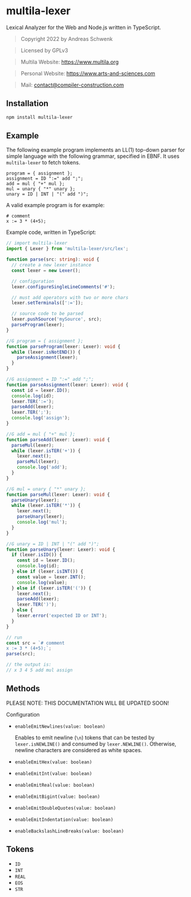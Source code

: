 # multila-lexer

Lexical Analyzer for the Web and Node.js written in TypeScript.

> Copyright 2022 by Andreas Schwenk

> Licensed by GPLv3

> Multila Website: https://www.multila.org

> Personal Website: https://www.arts-and-sciences.com

> Mail: contact@compiler-construction.com

## Installation

```bash
npm install multila-lexer
```

## Example

The following example program implements an LL(1) top-down parser for simple language with the following grammar, specified in EBNF.
It uses `multila-lexer` to fetch tokens.

```
program = { assignment };
assignment = ID ":=" add ";";
add = mul { "+" mul };
mul = unary { "*" unary };
unary = ID | INT | "(" add ")";
```

A valid example program is for example:

```
# comment
x := 3 * (4+5);
```

Example code, written in TypeScript:

```typescript
// import multila-lexer
import { Lexer } from 'multila-lexer/src/lex';

function parse(src: string): void {
  // create a new lexer instance
  const lexer = new Lexer();

  // configuration
  lexer.configureSingleLineComments('#');

  // must add operators with two or more chars
  lexer.setTerminals([':=']);

  // source code to be parsed
  lexer.pushSource('mySource', src);
  parseProgram(lexer);
}

//G program = { assignment };
function parseProgram(lexer: Lexer): void {
  while (lexer.isNotEND()) {
    parseAssignment(lexer);
  }
}

//G assignment = ID ":=" add ";";
function parseAssignment(lexer: Lexer): void {
  const id = lexer.ID();
  console.log(id);
  lexer.TER(':=');
  parseAdd(lexer);
  lexer.TER(';');
  console.log('assign');
}

//G add = mul { "+" mul };
function parseAdd(lexer: Lexer): void {
  parseMul(lexer);
  while (lexer.isTER('+')) {
    lexer.next();
    parseMul(lexer);
    console.log('add');
  }
}

//G mul = unary { "*" unary };
function parseMul(lexer: Lexer): void {
  parseUnary(lexer);
  while (lexer.isTER('*')) {
    lexer.next();
    parseUnary(lexer);
    console.log('mul');
  }
}

//G unary = ID | INT | "(" add ")";
function parseUnary(lexer: Lexer): void {
  if (lexer.isID()) {
    const id = lexer.ID();
    console.log(id);
  } else if (lexer.isINT()) {
    const value = lexer.INT();
    console.log(value);
  } else if (lexer.isTER('(')) {
    lexer.next();
    parseAdd(lexer);
    lexer.TER(')');
  } else {
    lexer.error('expected ID or INT');
  }
}

// run
const src = `# comment
x := 3 * (4+5);`;
parse(src);

// the output is:
// x 3 4 5 add mul assign
```

## Methods

PLEASE NOTE: THIS DOCUMENTATION WILL BE UPDATED SOON!

Configuration

- `enableEmitNewlines(value: boolean)`

  Enables to emit newline (`\n`) tokens that can be tested by `lexer.isNEWLINE()` and consumed by `lexer.NEWLINE()`. Otherwise, newline characters are considered as white spaces.

- `enableEmitHex(value: boolean)`
- `enableEmitInt(value: boolean)`
- `enableEmitReal(value: boolean)`
- `enableEmitBigint(value: boolean)`
- `enableEmitDoubleQuotes(value: boolean)`
- `enableEmitIndentation(value: boolean)`
- `enableBackslashLineBreaks(value: boolean)`

## Tokens

- `ID`
- `INT`
- `REAL`
- `EOS`
- `STR`
